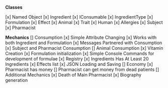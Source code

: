 **Classes**

[x] Named Object
[x] Ingredient
[x] IConsumable
[x] IngredientType
[x] Formulation
[x] Effect
[x] Animal
[x] Trait
[x] Human
    [x] Allergies
[x] Subject
[x] Pharmacist

**Mechanics**
[] Consumption
    [x] Simple Attribute Changing
    [x] Works with both Ingredient and Formulation
    [x] Messages Partnered with Consumption
    [x] Subject and Pharmacist Consumption
    [] Animal Consumption
[x] Vitamin Creation
    [x] Formulation initialization
    [x] Simple Console Commands for development of formulae
[x] Registry
    [x] Ingredients Has At Least 20 Ingredients
    [x] Effects list
    [x] JSON Loading and Saving
[] Economy
    [x] Pharmacist has money
    [] Pharmacist can get money from dead patients
[] Additional Mechanics
    [x] Death of Main Pharmacist
    [x] Biography generation